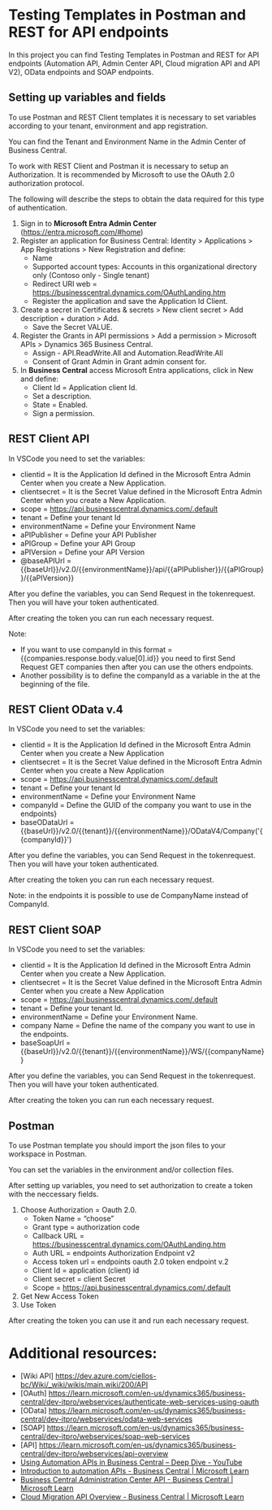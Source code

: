 ﻿# Testing Templates in Postman and REST for API endpoints
In this project you can find Testing Templates in Postman and REST for API endpoints (Automation API, Admin Center API, Cloud migration API and API V2), OData endpoints and SOAP endpoints.

## Setting up variables and fields

To use Postman and REST Client templates it is necessary to set variables according to your tenant, environment and app registration.

You can find the Tenant and Environment Name in the Admin Center of Business Central.  

To work with REST Client and Postman it is necessary to setup an Authorization. It is recommended by Microsoft to use the OAuth 2.0 authorization protocol.

The following will describe the steps to obtain the data required for this type of authentication.

1. Sign in to **Microsoft Entra Admin Center** (https://entra.microsoft.com/#home)
2. Register an application for Business Central: Identity > Applications > App Registrations > New Registration and define: 
   - Name
   - Supported account types: Accounts in this organizational directory only (Contoso only - Single tenant) 
   - Redirect URI web = https://businesscentral.dynamics.com/OAuthLanding.htm 
   - Register the application and save the Application Id Client.
3. Create a secret in Certificates & secrets > New client secret > Add description + duration > Add.
   - Save the Secret VALUE.
4. Register the Grants in API permissions > Add a permission > Microsoft APIs > Dynamics 365 Business Central. 
   - Assign - API.ReadWrite.All and Automation.ReadWrite.All  
   - Consent of Grant Admin in Grant admin consent for.
5. In **Business Central** access Microsoft Entra applications, click in New and define:
   - Client Id = Application client Id.  
   - Set a description.
   - State = Enabled.  
   - Sign a permission.


## REST Client API

In VSCode you need to set the variables:

- clientid = It is the Application Id defined in the Microsoft Entra Admin Center when you create a New Application.
- clientsecret = It is the Secret Value defined in the Microsoft Entra Admin Center when you create a New Application.
- scope = https://api.businesscentral.dynamics.com/.default
- tenant = Define your tenant Id
- environmentName = Define your Environment Name
- aPIPublisher = Define your API Publisher
- aPIGroup = Define your API Group
- aPIVersion = Define your API Version
- @baseAPIUrl =  {{baseUrl}}/v2.0/{{environmentName}}/api/{{aPIPublisher}}/{{aPIGroup}}/{{aPIVersion}}

After you define the variables, you can Send Request in the tokenrequest. Then you will have your token authenticated.

After creating the token you can run each necessary request.

Note: 

- If you want to use companyId in this format = {{companies.response.body.value[0].id}} you need to first Send Request GET companies then after you can use the others endpoints.
- Another possibility is to define the companyId as a variable in the at the beginning of the file.

## REST Client OData v.4

In VSCode you need to set the variables:

- clientid = It is the Application Id defined in the Microsoft Entra Admin Center when you create a New Application
- clientsecret = It is the Secret Value defined in the Microsoft Entra Admin Center when you create a New Application
- scope = https://api.businesscentral.dynamics.com/.default
- tenant = Define your tenant Id
- environmentName = Define your Environment Name
- companyId = Define the GUID of the company you want to use in the endpoints}
- baseODataUrl = {{baseUrl}}/v2.0/{{tenant}}/{{environmentName}}/ODataV4/Company('{{companyId}}')

After you define the variables, you can Send Request in the tokenrequest. Then you will have your token authenticated.

After creating the token you can run each necessary request.

Note: in the endpoints it is possible to use de CompanyName instead of CompanyId.

## REST Client SOAP

In VSCode you need to set the variables:

- clientid = It is the Application Id defined in the Microsoft Entra Admin Center when you create a New Application.
- clientsecret = It is the Secret Value defined in the Microsoft Entra Admin Center when you create a New Application
- scope = https://api.businesscentral.dynamics.com/.default
- tenant = Define your tenant Id.
- environmentName = Define your Environment Name.
- company Name = Define the name of the company you want to use in the endpoints.
- baseSoapUrl = {{baseUrl}}/v2.0/{{tenant}}/{{environmentName}}/WS/{{companyName}}

After you define the variables, you can Send Request in the tokenrequest. Then you will have your token authenticated.

After creating the token you can run each necessary request.

## Postman

To use Postman template you should import the json files to your workspace in Postman.

You can set the variables in the environment and/or collection files. 

After setting up variables, you need to set authorization to create a token with the neccessary fields.

1. Choose Authorization = Oauth 2.0.  
   - Token Name = “choose” 
   - Grant type = authorization code 
   - Callback URL = https://businesscentral.dynamics.com/OAuthLanding.htm 
   - Auth URL = endpoints  Authorization Endpoint v2 
   - Access token url = endpoints  oauth 2.0 token endpoint v.2 
   - Client Id = application (client) id 
   - Client secret = client Secret
   - Scope =  https://api.businesscentral.dynamics.com/.default 
2. Get New Access Token 
3. Use Token

After creating the token you can use it and run each necessary request.


# Additional resources:

- [Wiki API] https://dev.azure.com/ciellos-bc/Wiki/_wiki/wikis/main.wiki/200/API
- [OAuth] <https://learn.microsoft.com/en-us/dynamics365/business-central/dev-itpro/webservices/authenticate-web-services-using-oauth>
- [OData] <https://learn.microsoft.com/en-us/dynamics365/business-central/dev-itpro/webservices/odata-web-services>
- [SOAP] <https://learn.microsoft.com/en-us/dynamics365/business-central/dev-itpro/webservices/soap-web-services>
- [API] <https://learn.microsoft.com/en-us/dynamics365/business-central/dev-itpro/webservices/api-overview>
- [Using Automation APIs in Business Central – Deep Dive - YouTube](https://www.youtube.com/watch?v=HtSru012lRA)
- [Introduction to automation APIs - Business Central | Microsoft Learn](https://learn.microsoft.com/en-us/dynamics365/business-central/dev-itpro/administration/itpro-introduction-to-automation-apis)
- [Business Central Administration Center API - Business Central | Microsoft Learn](https://learn.microsoft.com/en-us/dynamics365/business-central/dev-itpro/administration/administration-center-api)
- [Cloud Migration API Overview - Business Central | Microsoft Learn](https://learn.microsoft.com/en-us/dynamics365/business-central/dev-itpro/administration/cloudmigrationapi/cloud-migration-api-overview)